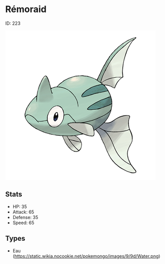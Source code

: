 # Rémoraid


ID: 223

![](https://raw.githubusercontent.com/PokeAPI/sprites/master/sprites/pokemon/other/official-artwork/223.png "Rémoraid")

## Stats


 - HP: 35
 - Attack: 65
 - Defense: 35
 - Speed: 65

## Types


 - Eau (https://static.wikia.nocookie.net/pokemongo/images/9/9d/Water.png)
